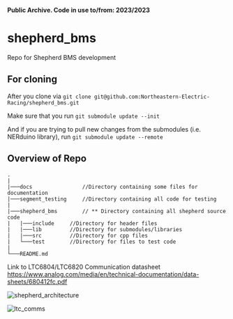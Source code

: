 **Public Archive. Code in use to/from: 2023/2023**

# shepherd_bms
Repo for Shepherd BMS development

## For cloning

After you clone via ```git clone git@github.com:Northeastern-Electric-Racing/shepherd_bms.git```

Make sure that you run ```git submodule update --init```

And if you are trying to pull new changes from the submodules (i.e. NERduino library), run
```git submodule update --remote```

## Overview of Repo
```
.
|
|───docs                //Directory containing some files for documentation
|───segment_testing     //Directory containing all code for testing
|
|───shepherd_bms        // ** Directory containing all shepherd source code
|   |───include     //Directory for header files
|   |───lib         //Directory for submodules/libraries
|   |───src         //Directory for cpp files
|   └───test        //Directory for files to test code
|
└───README.md
```

Link to LTC6804/LTC6820 Communication datasheet
https://www.analog.com/media/en/technical-documentation/data-sheets/680412fc.pdf

![shepherd_architecture](https://github.com/Northeastern-Electric-Racing/shepherd_bms/blob/main/docs/shepherd_architecture.svg)

![ltc_comms](https://github.com/Northeastern-Electric-Racing/shepherd_bms/blob/main/docs/LTC6820_comms_overview.drawio.svg)
